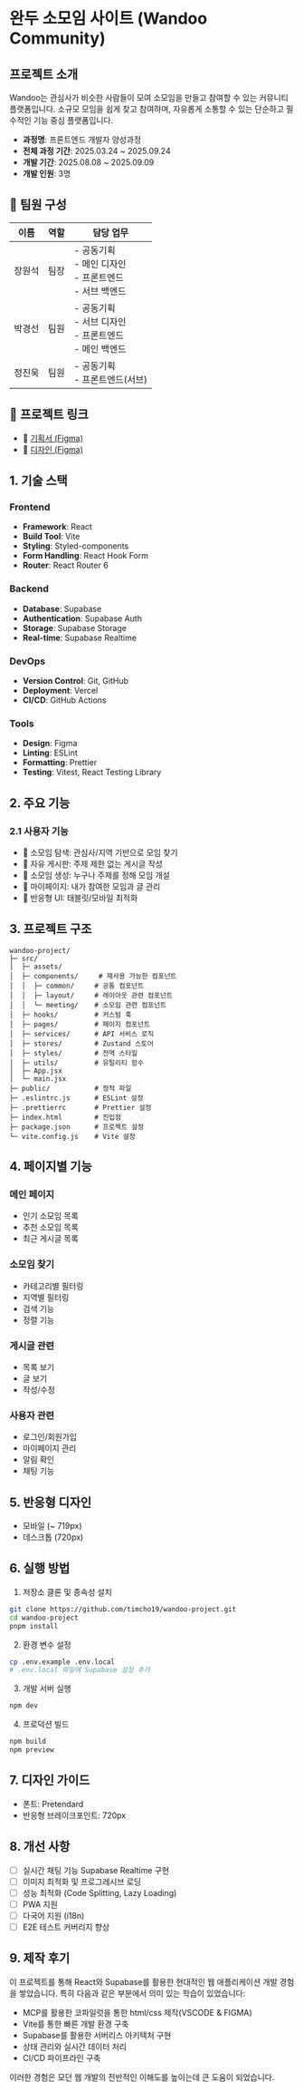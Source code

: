 # 완두 소모임 사이트 (Wandoo Community)

## 프로젝트 소개
Wandoo는 관심사가 비슷한 사람들이 모여 소모임을 만들고 참여할 수 있는 커뮤니티 플랫폼입니다.
소규모 모임을 쉽게 찾고 참여하며, 자유롭게 소통할 수 있는 단순하고 필수적인 기능 중심 플랫폼입니다.

- **과정명**: 프론트엔드 개발자 양성과정
- **전체 과정 기간**: 2025.03.24 ~ 2025.09.24
- **개발 기간**: 2025.08.08 ~ 2025.09.09
- **개발 인원**: 3명

## 👥 팀원 구성
| 이름   | 역할   | 담당 업무                                                  |
|--------|--------|-----------------------------------------------------------|
| 장원석 | 팀장   | - 공동기획<br>- 메인 디자인<br>- 프론트엔드<br>- 서브 백엔드    |
| 박경선 | 팀원   | - 공동기획<br>- 서브 디자인<br>- 프론트엔드<br>- 메인 백엔드    |
| 정진욱 | 팀원   | - 공동기획<br>- 프론트엔드(서브)                      |

## 🔗 프로젝트 링크
- 📑 [기획서 (Figma)](https://www.figma.com/slides/JL1XPvmuO0NqHicAzzAlLq)
- 🎨 [디자인 (Figma)](https://www.figma.com/design/ZuUdTJYIuCk5PKx4xYV88Y)

## 1. 기술 스택

### Frontend
- **Framework**: React 
- **Build Tool**: Vite
- **Styling**: Styled-components
- **Form Handling**: React Hook Form
- **Router**: React Router 6

### Backend
- **Database**: Supabase
- **Authentication**: Supabase Auth
- **Storage**: Supabase Storage
- **Real-time**: Supabase Realtime

### DevOps
- **Version Control**: Git, GitHub
- **Deployment**: Vercel
- **CI/CD**: GitHub Actions

### Tools
- **Design**: Figma
- **Linting**: ESLint
- **Formatting**: Prettier
- **Testing**: Vitest, React Testing Library

## 2. 주요 기능

### 2.1 사용자 기능
- 🔎 소모임 탐색: 관심사/지역 기반으로 모임 찾기
- 📝 자유 게시판: 주제 제한 없는 게시글 작성
- 👥 소모임 생성: 누구나 주제를 정해 모임 개설
- 📌 마이페이지: 내가 참여한 모임과 글 관리
- 📱 반응형 UI: 태블릿/모바일 최적화

## 3. 프로젝트 구조
```
wandoo-project/
├─ src/
│  ├─ assets/         
│  ├─ components/     # 재사용 가능한 컴포넌트
│  │  ├─ common/     # 공통 컴포넌트
│  │  ├─ layout/     # 레이아웃 관련 컴포넌트
│  │  └─ meeting/    # 소모임 관련 컴포넌트
│  ├─ hooks/         # 커스텀 훅
│  ├─ pages/         # 페이지 컴포넌트
│  ├─ services/      # API 서비스 로직
│  ├─ stores/        # Zustand 스토어
│  ├─ styles/        # 전역 스타일
│  ├─ utils/         # 유틸리티 함수
│  ├─ App.jsx
│  └─ main.jsx
├─ public/           # 정적 파일
├─ .eslintrc.js      # ESLint 설정
├─ .prettierrc       # Prettier 설정
├─ index.html        # 진입점
├─ package.json      # 프로젝트 설정
└─ vite.config.js    # Vite 설정
```

## 4. 페이지별 기능

### 메인 페이지 
- 인기 소모임 목록
- 추천 소모임 목록
- 최근 게시글 목록

### 소모임 찾기 
- 카테고리별 필터링
- 지역별 필터링
- 검색 기능
- 정렬 기능

### 게시글 관련
- 목록 보기 
- 글 보기 
- 작성/수정 

### 사용자 관련
- 로그인/회원가입
- 마이페이지 관리
- 알림 확인
- 채팅 기능

## 5. 반응형 디자인
- 모바일 (~ 719px)
- 데스크톱 (720px)

## 6. 실행 방법
1. 저장소 클론 및 종속성 설치
```bash
git clone https://github.com/timcho19/wandoo-project.git
cd wandoo-project
pnpm install
```

2. 환경 변수 설정
```bash
cp .env.example .env.local
# .env.local 파일에 Supabase 설정 추가
```

3. 개발 서버 실행
```bash
npm dev
```

4. 프로덕션 빌드
```bash
npm build
npm preview
```

## 7. 디자인 가이드

- 폰트: Pretendard
- 반응형 브레이크포인트: 720px

## 8. 개선 사항
- [ ] 실시간 채팅 기능 Supabase Realtime 구현
- [ ] 이미지 최적화 및 프로그레시브 로딩
- [ ] 성능 최적화 (Code Splitting, Lazy Loading)
- [ ] PWA 지원
- [ ] 다국어 지원 (i18n)
- [ ] E2E 테스트 커버리지 향상

## 9. 제작 후기
이 프로젝트를 통해 React와 Supabase를 활용한 현대적인 웹 애플리케이션 개발 경험을 쌓았습니다. 특히 다음과 같은 부분에서 의미 있는 학습이 있었습니다:
- MCP를 활용한 코파일럿을 통한 html/css 제작(VSCODE & FIGMA)
- Vite를 통한 빠른 개발 환경 구축
- Supabase를 활용한 서버리스 아키텍처 구현
- 상태 관리와 실시간 데이터 처리
- CI/CD 파이프라인 구축

이러한 경험은 모던 웹 개발의 전반적인 이해도를 높이는데 큰 도움이 되었습니다.






